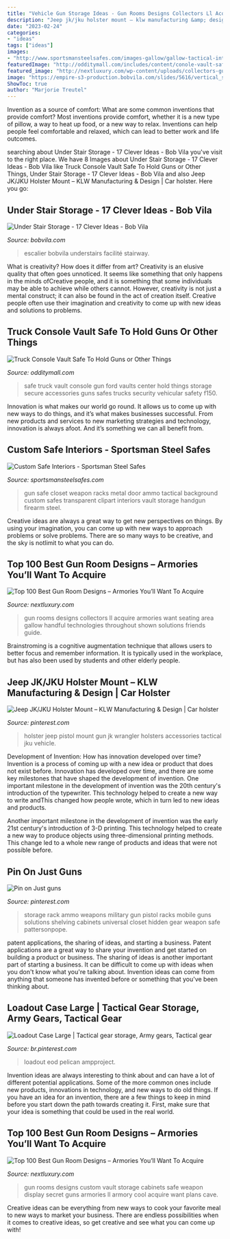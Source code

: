 ```yaml
---
title: "Vehicle Gun Storage Ideas - Gun Rooms Designs Collectors Ll Acquire Armories Want Seating Area Gallow Handful Technologies Throughout Shown Solutions Friends Guide"
description: "Jeep jk/jku holster mount – klw manufacturing &amp; design"
date: "2023-02-24"
categories:
- "ideas"
tags: ["ideas"]
images:
- "http://www.sportsmansteelsafes.com/images-gallow/gallow-tactical-interior-3.jpg"
featuredImage: "http://odditymall.com/includes/content/conole-vault-safes-for-your-truck-to-hold-a-gun-or-other-things-0.jpg"
featured_image: "http://nextluxury.com/wp-content/uploads/collectors-gun-room-design-with-seating-area.jpg"
image: "https://empire-s3-production.bobvila.com/slides/5616/vertical_slide_wide/BHA_storage_stairs.jpg?1553801244"
ShowToc: true
author: "Marjorie Treutel"
---
```



Invention as a source of comfort: What are some common inventions that provide comfort?
Most inventions provide comfort, whether it is a new type of pillow, a way to heat up food, or a new way to relax. Inventions can help people feel comfortable and relaxed, which can lead to better work and life outcomes.

	

		
searching about Under Stair Storage - 17 Clever Ideas - Bob Vila you've visit to the right place. We have 8 Images about Under Stair Storage - 17 Clever Ideas - Bob Vila like Truck Console Vault Safe To Hold Guns or Other Things, Under Stair Storage - 17 Clever Ideas - Bob Vila and also Jeep JK/JKU Holster Mount – KLW Manufacturing &amp; Design | Car holster. Here you go:
		
    
## Under Stair Storage - 17 Clever Ideas - Bob Vila

<img loading=lazy src="https://empire-s3-production.bobvila.com/slides/5616/vertical_slide_wide/BHA_storage_stairs.jpg?1553801244" onerror="this.onerror=null;this.src='https://tse1.mm.bing.net/th?id=OIP.KNvGmgurXiXcArh0HG0LPwHaJ4&amp;pid=15.1';" alt="Under Stair Storage - 17 Clever Ideas - Bob Vila">

_Source: bobvila.com_

>escalier bobvila understairs facilité stairway. 

	

What is creativity? How does it differ from art?
Creativity is an elusive quality that often goes unnoticed. It seems like something that only happens in the minds ofCreative people, and it is something that some individuals may be able to achieve while others cannot. However, creativity is not just a mental construct; it can also be found in the act of creation itself. Creative people often use their imagination and creativity to come up with new ideas and solutions to problems.

    
## Truck Console Vault Safe To Hold Guns Or Other Things

<img loading=lazy src="http://odditymall.com/includes/content/conole-vault-safes-for-your-truck-to-hold-a-gun-or-other-things-0.jpg" onerror="this.onerror=null;this.src='https://tse2.mm.bing.net/th?id=OIP.bdwW6QqwwNZ45NNBx6-VxQHaGK&amp;pid=15.1';" alt="Truck Console Vault Safe To Hold Guns or Other Things">

_Source: odditymall.com_

>safe truck vault console gun ford vaults center hold things storage secure accessories guns safes trucks security vehicular safety f150. 

	

Innovation is what makes our world go round. It allows us to come up with new ways to do things, and it’s what makes businesses successful. From new products and services to new marketing strategies and technology, innovation is always afoot. And it’s something we can all benefit from.

    
## Custom Safe Interiors - Sportsman Steel Safes

<img loading=lazy src="http://www.sportsmansteelsafes.com/images-gallow/gallow-tactical-interior-3.jpg" onerror="this.onerror=null;this.src='https://tse2.mm.bing.net/th?id=OIP.oOO_XQK0nvbgkZrU3XufogHaKH&amp;pid=15.1';" alt="Custom Safe Interiors - Sportsman Steel Safes">

_Source: sportsmansteelsafes.com_

>gun safe closet weapon racks metal door ammo tactical background custom safes transparent clipart interiors vault storage handgun firearm steel. 

	

Creative ideas are always a great way to get new perspectives on things. By using your imagination, you can come up with new ways to approach problems or solve problems. There are so many ways to be creative, and the sky is notlimit to what you can do.

    
## Top 100 Best Gun Room Designs – Armories You’ll Want To Acquire

<img loading=lazy src="http://nextluxury.com/wp-content/uploads/collectors-gun-room-design-with-seating-area.jpg" onerror="this.onerror=null;this.src='https://tse4.mm.bing.net/th?id=OIP.eP0ozQWyQOV9Gm5iEMSmnQHaEp&amp;pid=15.1';" alt="Top 100 Best Gun Room Designs – Armories You’ll Want To Acquire">

_Source: nextluxury.com_

>gun rooms designs collectors ll acquire armories want seating area gallow handful technologies throughout shown solutions friends guide. 

	

Brainstroming is a cognitive augmentation technique that allows users to better focus and remember information. It is typically used in the workplace, but has also been used by students and other elderly people.

    
## Jeep JK/JKU Holster Mount – KLW Manufacturing &amp; Design | Car Holster

<img loading=lazy src="https://i.pinimg.com/736x/de/2b/dc/de2bdc91682a478b0c2068f35c1ec555.jpg" onerror="this.onerror=null;this.src='https://tse3.mm.bing.net/th?id=OIP.IgqTevnX1H85Lmgj_yw5JQHaJ4&amp;pid=15.1';" alt="Jeep JK/JKU Holster Mount – KLW Manufacturing &amp; Design | Car holster">

_Source: pinterest.com_

>holster jeep pistol mount gun jk wrangler holsters accessories tactical jku vehicle. 

	

Development of Invention: How has innovation developed over time?
Invention is a process of coming up with a new idea or product that does not exist before. Innovation has developed over time, and there are some key milestones that have shaped the development of invention. 
One important milestone in the development of invention was the 20th century's introduction of the typewriter. This technology helped to create a new way to write andThis changed how people wrote, which in turn led to new ideas and products. 

Another important milestone in the development of invention was the early 21st century's introduction of 3-D printing. This technology helped to create a new way to produce objects using three-dimensional printing methods. This change led to a whole new range of products and ideas that were not possible before.

    
## Pin On Just Guns

<img loading=lazy src="https://i.pinimg.com/736x/31/04/12/31041212165d8b66867958466ea746c5--outdoor-ideas-outdoor-fun.jpg" onerror="this.onerror=null;this.src='https://tse2.mm.bing.net/th?id=OIP.k4lZ9I3BZTZfP6mX9ypd7wDhEs&amp;pid=15.1';" alt="Pin on Just guns">

_Source: pinterest.com_

>storage rack ammo weapons military gun pistol racks mobile guns solutions shelving cabinets universal closet hidden gear weapon safe pattersonpope. 

	

patent applications, the sharing of ideas, and starting a business. Patent applications are a great way to share your invention and get started on building a product or business. The sharing of ideas is another important part of starting a business. It can be difficult to come up with ideas when you don't know what you're talking about. Invention ideas can come from anything that someone has invented before or something that you've been thinking about.

    
## Loadout Case Large | Tactical Gear Storage, Army Gears, Tactical Gear

<img loading=lazy src="https://i.pinimg.com/736x/41/aa/2a/41aa2a4417f523899e4a63f7b9a4fc42.jpg" onerror="this.onerror=null;this.src='https://tse1.mm.bing.net/th?id=OIP.bKlGvQbXOAurzT6Lpn4LaQHaIA&amp;pid=15.1';" alt="Loadout Case Large | Tactical gear storage, Army gears, Tactical gear">

_Source: br.pinterest.com_

>loadout eod pelican ampproject. 

	

Invention ideas are always interesting to think about and can have a lot of different potential applications. Some of the more common ones include new products, innovations in technology, and new ways to do old things. If you have an idea for an invention, there are a few things to keep in mind before you start down the path towards creating it. First, make sure that your idea is something that could be used in the real world.

    
## Top 100 Best Gun Room Designs – Armories You’ll Want To Acquire

<img loading=lazy src="http://nextluxury.com/wp-content/uploads/custom-cabinets-gun-room-ideas.jpg" onerror="this.onerror=null;this.src='https://tse2.mm.bing.net/th?id=OIP.4dqKj2MVn_VoklcRQquf2wHaFj&amp;pid=15.1';" alt="Top 100 Best Gun Room Designs – Armories You’ll Want To Acquire">

_Source: nextluxury.com_

>gun rooms designs custom vault storage cabinets safe weapon display secret guns armories ll armory cool acquire want plans cave. 

	

Creative ideas can be everything from new ways to cook your favorite meal to new ways to market your business. There are endless possibilities when it comes to creative ideas, so get creative and see what you can come up with!

